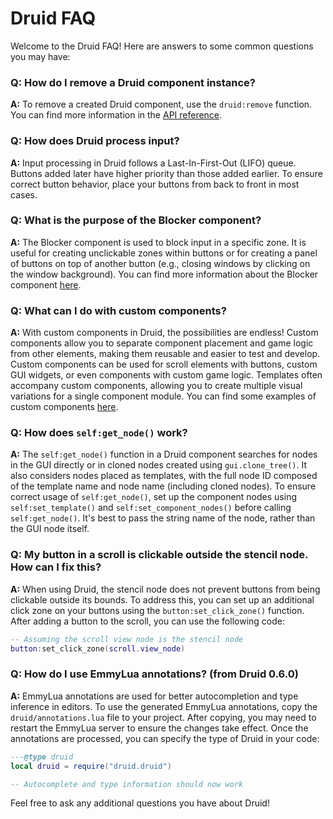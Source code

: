# Druid FAQ

Welcome to the Druid FAQ! Here are answers to some common questions you may have:

### Q: How do I remove a Druid component instance?
**A:** To remove a created Druid component, use the `druid:remove` function. You can find more information in the [API reference](https://insality.github.io/druid/modules/DruidInstance.html#remove).

### Q: How does Druid process input?
**A:** Input processing in Druid follows a Last-In-First-Out (LIFO) queue. Buttons added later have higher priority than those added earlier. To ensure correct button behavior, place your buttons from back to front in most cases.

### Q: What is the purpose of the Blocker component?
**A:** The Blocker component is used to block input in a specific zone. It is useful for creating unclickable zones within buttons or for creating a panel of buttons on top of another button (e.g., closing windows by clicking on the window background). You can find more information about the Blocker component [here](https://github.com/Insality/druid/blob/master/docs_md/01-components.md#notes-2).

### Q: What can I do with custom components?
**A:** With custom components in Druid, the possibilities are endless! Custom components allow you to separate component placement and game logic from other elements, making them reusable and easier to test and develop. Custom components can be used for scroll elements with buttons, custom GUI widgets, or even components with custom game logic. Templates often accompany custom components, allowing you to create multiple visual variations for a single component module. You can find some examples of custom components [here](https://github.com/Insality/druid-assets).

### Q: How does `self:get_node()` work?
**A:** The `self:get_node()` function in a Druid component searches for nodes in the GUI directly or in cloned nodes created using `gui.clone_tree()`. It also considers nodes placed as templates, with the full node ID composed of the template name and node name (including cloned nodes). To ensure correct usage of `self:get_node()`, set up the component nodes using `self:set_template()` and `self:set_component_nodes()` before calling `self:get_node()`. It's best to pass the string name of the node, rather than the GUI node itself.

### Q: My button in a scroll is clickable outside the stencil node. How can I fix this?
**A:** When using Druid, the stencil node does not prevent buttons from being clickable outside its bounds. To address this, you can set up an additional click zone on your buttons using the `button:set_click_zone()` function. After adding a button to the scroll, you can use the following code:
```lua
-- Assuming the scroll view node is the stencil node
button:set_click_zone(scroll.view_node)
```

### Q: How do I use EmmyLua annotations? (from Druid 0.6.0)
**A:** EmmyLua annotations are used for better autocompletion and type inference in editors. To use the generated EmmyLua annotations, copy the `druid/annotations.lua` file to your project. After copying, you may need to restart the EmmyLua server to ensure the changes take effect. Once the annotations are processed, you can specify the type of Druid in your code:
```lua
---@type druid
local druid = require("druid.druid")

-- Autocomplete and type information should now work
```

Feel free to ask any additional questions you have about Druid!
